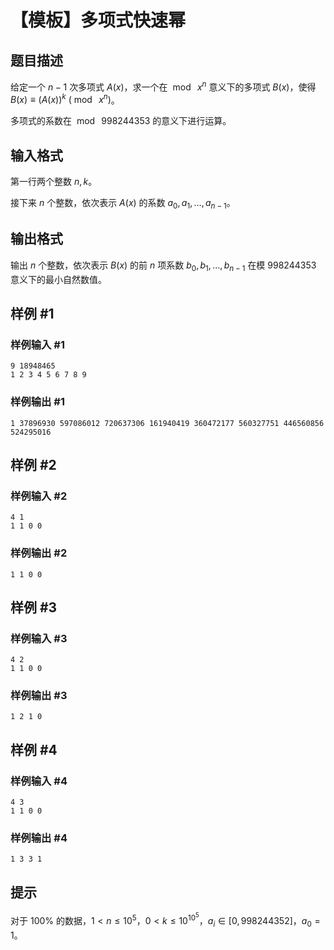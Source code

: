 # 【模板】多项式快速幂

## 题目描述

给定一个 $n-1$ 次多项式 $A(x)$，求一个在 $\bmod\ x^n$ 意义下的多项式 $B(x)$，使得 $B(x) \equiv (A(x))^k \ (\bmod\ x^n)$。

多项式的系数在 $\bmod\ 998244353$ 的意义下进行运算。

## 输入格式

第一行两个整数 $n,k$。

接下来 $n$ 个整数，依次表示 $A(x)$ 的系数 $a_0, a_1,...,a_{n-1}$。

## 输出格式

输出 $n$ 个整数，依次表示 $B(x)$ 的前 $n$ 项系数 $b_0, b_1,...,b_{n-1}$ 在模 $998244353$ 意义下的最小自然数值。

## 样例 #1

### 样例输入 #1
```
9 18948465
1 2 3 4 5 6 7 8 9
```

### 样例输出 #1

```
1 37896930 597086012 720637306 161940419 360472177 560327751 446560856 524295016
```

## 样例 #2

### 样例输入 #2
```
4 1
1 1 0 0
```

### 样例输出 #2

```
1 1 0 0
```

## 样例 #3

### 样例输入 #3
```
4 2
1 1 0 0
```

### 样例输出 #3

```
1 2 1 0
```

## 样例 #4

### 样例输入 #4
```
4 3
1 1 0 0
```

### 样例输出 #4

```
1 3 3 1
```

## 提示

对于 $100\%$ 的数据，$1 < n \leq 10^5$，$0 < k \leq 10^{10^5}$，$a_i \in [0,998244352]$，$a_0=1$。
